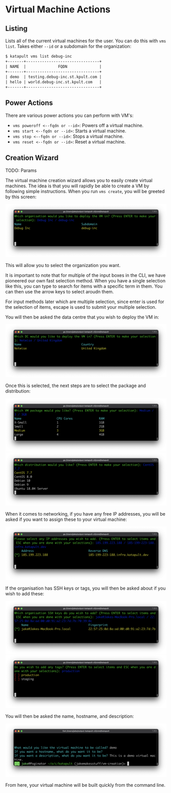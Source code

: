 # Virtual Machine Actions

## Listing
Lists all of the current virtual machines for the user. You can do this with `vms list`. Takes either `--id` or a subdomain for the organization:

```
$ katapult vms list debug-inc
+-------+--------------------------------+
| NAME  |              FQDN              |
+-------+--------------------------------+
| demo  | testing.debug-inc.st.kpult.com |
| hello | world.debug-inc.st.kpult.com   |
+-------+--------------------------------+
```

## Power Actions
There are various power actions you can perform with VM's:
- `vms poweroff <--fqdn or --id>`: Powers off a virtual machine.
- `vms start <--fqdn or --id>`: Starts a virtual machine.
- `vms stop <--fqdn or --id>`: Stops a virtual machine.
- `vms reset <--fqdn or --id>`: Reset a virtual machine.

## Creation Wizard
TODO: Params

The virtual machine creation wizard allows you to easily create virtual machines. The idea is that you will rapidly be able to create a VM by following simple instructions. When you run `vms create`, you will be greeted by this screen:

![organization select](img/view1.png)

This will allow you to select the organization you want.

It is important to note that for multiple of the input boxes in the CLI, we have pioneered our own fast selection method. When you have a single selection like this, you can type to search for items with a specific term in them. You can then use the arrow keys to select aroudn them.

For input methods later which are multiple selection, since enter is used for the selection of items, escape is used to submit your multiple selection.

You will then be asked the data centre that you wish to deploy the VM in:

![data centre select](img/view2.png)

Once this is selected, the next steps are to select the package and distribution:

![package select](img/view3.png)
![distribution select](img/view4.png)

When it comes to networking, if you have any free IP addresses, you will be asked if you want to assign these to your virtual machine:

![ip address select](img/view5.png)

If the organisation has SSH keys or tags, you will then be asked about if you wish to add these:

![ssh keys select](img/view6.png)
![tags select](img/view7.png)

You will then be asked the name, hostname, and description:

![final steps](img/view8.png)

From here, your virtual machine will be built quickly from the command line.

